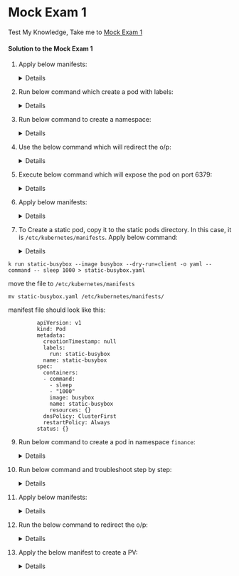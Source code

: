 # Mock Exam 1

  Test My Knowledge, Take me to [Mock Exam 1](https://kodekloud.com/topic/mock-exam-1-3/)

  #### Solution to the Mock Exam 1

  1. Apply below manifests:

     <details>
     
           ```
           apiVersion: v1
           kind: Pod
           metadata:
             creationTimestamp: null
             labels:
               run: nginx-pod
             name: nginx-pod
           spec:
             containers:
             - image: nginx:alpine
               name: nginx-pod
               resources: {}
             dnsPolicy: ClusterFirst
             restartPolicy: Always
           status: {}
           ```
     </details>

  2. Run below command which create a pod with labels:

     <details>
     
     ```
     kubectl run messaging --image=redis:alpine --labels=tier=msg
     ```
     </details>

 
  3. Run below command to create a namespace:
     
     <details>

     ```
     kubectl create namespace apx-x9984574
     ```
     </details>

  4. Use the below command which will redirect the o/p:

     <details>

     ```
     kubectl get nodes -o json > /opt/outputs/nodes-z3444kd9.json
     ```
     </details>

  5. Execute below command which will expose the pod on port 6379:

     <details>

     ```
     kubectl expose pod messaging --port=6379 --name messaging-service
     ```
     </details>

  6. Apply below manifests:

     <details>

      ```
      apiVersion: apps/v1
      kind: Deployment
      metadata:
        creationTimestamp: null
        labels:
          app: hr-web-app
        name: hr-web-app
      spec:
        replicas: 2
        selector:
          matchLabels:
            app: hr-web-app
        strategy: {}
        template:
          metadata:
            creationTimestamp: null
            labels:
              app: hr-web-app
          spec:
            containers:
            - image: kodekloud/webapp-color
              name: webapp-color
              resources: {}
      status: {}
      ```
      
      In v1.19, we can add `--replicas` flag with `kubectl create deployment` command:
      ```
      kubectl create deployment hr-web-app --image=kodekloud/webapp-color --replicas=2
      ```
     </details>

  7. To Create a static pod, copy it to the static pods directory. In this case, it is `/etc/kubernetes/manifests`. Apply below command:

     <details>

    k run static-busybox --image busybox --dry-run=client -o yaml --command -- sleep 1000 > static-busybox.yaml

  move the file to `/etc/kubernetes/manifests`
         
    mv static-busybox.yaml /etc/kubernetes/manifests/

  manifest file should look like this:
     
             apiVersion: v1
             kind: Pod
             metadata:
               creationTimestamp: null
               labels:
                 run: static-busybox
               name: static-busybox
             spec:
               containers:
               - command:
                 - sleep
                 - "1000"
                 image: busybox
                 name: static-busybox
                 resources: {}
               dnsPolicy: ClusterFirst
               restartPolicy: Always
             status: {}
         
  </details>

  9. Run below command to create a pod in namespace `finance`:

     <details>

     ```
     kubectl run temp-bus --image=redis:alpine -n finance
     ```
     </details>

  10. Run below command and troubleshoot step by step:

       <details>
  
       ```
       kubectl describe pod orange
       ```
  
       Export the running pod using below command and correct the spelling of the command **`sleeeep`** to **`sleep`** 
  
       ```
       kubectl get pod orange -o yaml > orange.yaml
       ```
     
       Delete the running Orange pod and recreate the pod using command.
       
       ```
       kubectl delete pod orange
       kubectl create -f orange.yaml
       ```
       </details>

  11. Apply below manifests:

      <details>

      ```
      apiVersion: v1
      kind: Service
      metadata:
        creationTimestamp: null
        labels:
          app: hr-web-app
        name: hr-web-app-service
      spec:
        ports:
        - port: 8080
          protocol: TCP
          targetPort: 8080
          nodePort: 30082
        selector:
          app: hr-web-app
        type: NodePort
      status:
        loadBalancer: {}
      ```
      </details>

  12. Run the below command to redirect the o/p:

      <details>

      ``` 
      kubectl get nodes -o jsonpath='{.items[*].status.nodeInfo.osImage}' > /opt/outputs/nodes_os_x43kj56.txt
      ```
      </details>

  13. Apply the below manifest to create a PV:

      <details>
     
       ```
       apiVersion: v1
       kind: PersistentVolume
       metadata:
         name: pv-analytics
       spec:
         capacity:
           storage: 100Mi
         volumeMode: Filesystem
         accessModes:
           - ReadWriteMany
         hostPath:
             path: /pv/data-analytics
       ```
       </details>
       
